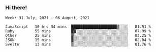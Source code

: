 ### Hi there!

<!--START_SECTION:waka-->
```text
Week: 31 July, 2021 - 06 August, 2021

JavaScript   10 hrs 34 mins  ████████████████████▒░░░░   81.51 % 
Ruby         55 mins         █▓░░░░░░░░░░░░░░░░░░░░░░░   07.09 % 
Other        25 mins         ▓░░░░░░░░░░░░░░░░░░░░░░░░   03.25 % 
JSON         15 mins         ▓░░░░░░░░░░░░░░░░░░░░░░░░   02.04 % 
Svelte       13 mins         ▒░░░░░░░░░░░░░░░░░░░░░░░░   01.76 % 
```
<!--END_SECTION:waka-->
